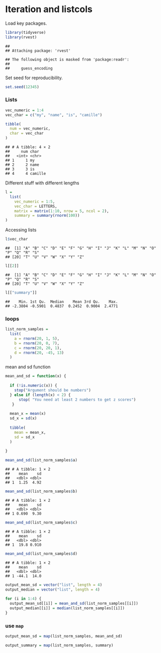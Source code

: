 Iteration and listcols
================

Load key packages.

``` r
library(tidyverse)
library(rvest)
```

    ## 
    ## Attaching package: 'rvest'

    ## The following object is masked from 'package:readr':
    ## 
    ##     guess_encoding

Set seed for reproducibility.

``` r
set.seed(12345)
```

### Lists

``` r
vec_numeric = 1:4
vec_char = c("my", "name", "is", "camille")

tibble(
  num = vec_numeric,
  char = vec_char
)
```

    ## # A tibble: 4 × 2
    ##     num char   
    ##   <int> <chr>  
    ## 1     1 my     
    ## 2     2 name   
    ## 3     3 is     
    ## 4     4 camille

Different stuff with different lengths

``` r
l =
  list(
    vec_numeric = 1:5,
    vec_char = LETTERS,
    matrix = matrix(1:10, nrow = 5, ncol = 2),
    summary = summary(rnorm(100))
)
```

Accessing lists

``` r
l$vec_char
```

    ##  [1] "A" "B" "C" "D" "E" "F" "G" "H" "I" "J" "K" "L" "M" "N" "O" "P" "Q" "R" "S"
    ## [20] "T" "U" "V" "W" "X" "Y" "Z"

``` r
l[[2]]
```

    ##  [1] "A" "B" "C" "D" "E" "F" "G" "H" "I" "J" "K" "L" "M" "N" "O" "P" "Q" "R" "S"
    ## [20] "T" "U" "V" "W" "X" "Y" "Z"

``` r
l[["summary"]]
```

    ##    Min. 1st Qu.  Median    Mean 3rd Qu.    Max. 
    ## -2.3804 -0.5901  0.4837  0.2452  0.9004  2.4771

### loops

``` r
list_norm_samples =
  list(
    a = rnorm(20, 1, 5),
    b = rnorm(20, 0, 7), 
    c = rnorm(20, 20, 1), 
    d = rnorm(20, -45, 13)  
  )
```

mean and sd function

``` r
mean_and_sd = function(x) {
  
  if (!is.numeric(x)) {
    stop("Argument should be numbers")
  } else if (length(x) < 2) {
      stop( "You need at least 2 numbers to get z scores")
   }
    
  mean_x = mean(x)
  sd_x = sd(x)
  
  tibble(
    mean = mean_x,
    sd = sd_x
  )
  
}
```

``` r
mean_and_sd(list_norm_samples$a)
```

    ## # A tibble: 1 × 2
    ##    mean    sd
    ##   <dbl> <dbl>
    ## 1  1.25  4.92

``` r
mean_and_sd(list_norm_samples$b)
```

    ## # A tibble: 1 × 2
    ##    mean    sd
    ##   <dbl> <dbl>
    ## 1 0.690  9.30

``` r
mean_and_sd(list_norm_samples$c)
```

    ## # A tibble: 1 × 2
    ##    mean    sd
    ##   <dbl> <dbl>
    ## 1  19.8 0.910

``` r
mean_and_sd(list_norm_samples$d)
```

    ## # A tibble: 1 × 2
    ##    mean    sd
    ##   <dbl> <dbl>
    ## 1 -44.1  14.0

``` r
output_mean_sd = vector("list", length = 4)
output_median = vector("list", length = 4)
 
for (i in 1:4) {
  output_mean_sd[[i]] = mean_and_sd(list_norm_samples[[i]])
  output_median[[i]] = median(list_norm_samples[[i]])
}
```

### use `map`

``` r
output_mean_sd = map(list_norm_samples, mean_and_sd)

output_summary = map(list_norm_samples, summary)
```
